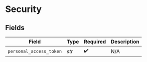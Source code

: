 # Security


## Fields

| Field                   | Type                    | Required                | Description             |
| ----------------------- | ----------------------- | ----------------------- | ----------------------- |
| `personal_access_token` | *str*                   | :heavy_check_mark:      | N/A                     |